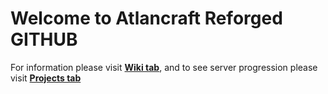 # Welcome to Atlancraft Reforged GITHUB

For information please visit [**Wiki tab**](https://github.com/RemasterZ-Krai/AtlancraftReforged/wiki), and to see server progression please visit [**Projects tab**](https://github.com/RemasterZ-Krai/AtlancraftReforged/projects/1)
